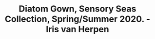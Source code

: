 ---
title: Diatom Gown, Sensory Seas Collection, Spring/Summer 2020. - Iris van Herpen
layout: entry
presentation: side-by-side
object:
  - id: ptl-24721
order: 422
menu: false
---